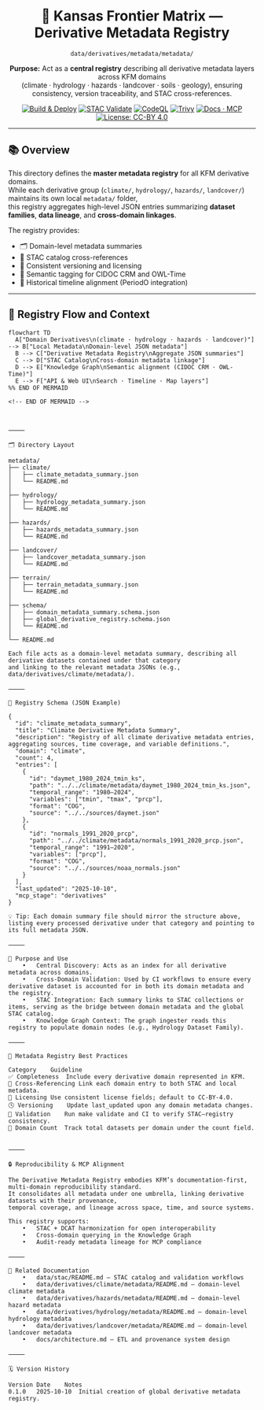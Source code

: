 <div align="center">

# 🧭 Kansas Frontier Matrix — Derivative Metadata Registry  
`data/derivatives/metadata/metadata/`

**Purpose:** Act as a **central registry** describing all derivative metadata layers across KFM domains  
(climate · hydrology · hazards · landcover · soils · geology), ensuring consistency, version traceability, and STAC cross-references.

[![Build & Deploy](https://img.shields.io/github/actions/workflow/status/bartytime4life/Kansas-Frontier-Matrix/site.yml?label=Build%20%26%20Deploy)](../../../../.github/workflows/site.yml)
[![STAC Validate](https://img.shields.io/badge/STAC-validate-blue)](../../../../.github/workflows/stac-validate.yml)
[![CodeQL](https://img.shields.io/github/actions/workflow/status/bartytime4life/Kansas-Frontier-Matrix/codeql.yml?label=CodeQL)](../../../../.github/workflows/codeql.yml)
[![Trivy](https://img.shields.io/badge/Container-Scan-informational)](../../../../.github/workflows/trivy.yml)
[![Docs · MCP](https://img.shields.io/badge/Docs-MCP-green)](../../../../docs/)
[![License: CC-BY 4.0](https://img.shields.io/badge/License-CC-BY%204.0-lightgrey)](../../../../LICENSE)

</div>

---

## 📚 Overview

This directory defines the **master metadata registry** for all KFM derivative domains.  
While each derivative group (`climate/`, `hydrology/`, `hazards/`, `landcover/`) maintains its own local `metadata/` folder,  
this registry aggregates high-level JSON entries summarizing **dataset families**, **data lineage**, and **cross-domain linkages**.

The registry provides:
- 🗂 Domain-level metadata summaries  
- 🔗 STAC catalog cross-references  
- 🧾 Consistent versioning and licensing  
- 🧠 Semantic tagging for CIDOC CRM and OWL-Time  
- 📅 Historical timeline alignment (PeriodO integration)

---

## 🧩 Registry Flow and Context

```mermaid
flowchart TD
  A["Domain Derivatives\n(climate · hydrology · hazards · landcover)"] --> B["Local Metadata\nDomain-level JSON metadata"]
  B --> C["Derivative Metadata Registry\nAggregate JSON summaries"]
  C --> D["STAC Catalog\nCross-domain metadata linkage"]
  D --> E["Knowledge Graph\nSemantic alignment (CIDOC CRM · OWL-Time)"]
  E --> F["API & Web UI\nSearch · Timeline · Map layers"]
%% END OF MERMAID

<!-- END OF MERMAID -->



⸻

🗂️ Directory Layout

metadata/
├── climate/
│   ├── climate_metadata_summary.json
│   └── README.md
│
├── hydrology/
│   ├── hydrology_metadata_summary.json
│   └── README.md
│
├── hazards/
│   ├── hazards_metadata_summary.json
│   └── README.md
│
├── landcover/
│   ├── landcover_metadata_summary.json
│   └── README.md
│
├── terrain/
│   ├── terrain_metadata_summary.json
│   └── README.md
│
├── schema/
│   ├── domain_metadata_summary.schema.json
│   ├── global_derivative_registry.schema.json
│   └── README.md
│
└── README.md

Each file acts as a domain-level metadata summary, describing all derivative datasets contained under that category
and linking to the relevant metadata JSONs (e.g., data/derivatives/climate/metadata/).

⸻

🧾 Registry Schema (JSON Example)

{
  "id": "climate_metadata_summary",
  "title": "Climate Derivative Metadata Summary",
  "description": "Registry of all climate derivative metadata entries, aggregating sources, time coverage, and variable definitions.",
  "domain": "climate",
  "count": 4,
  "entries": [
    {
      "id": "daymet_1980_2024_tmin_ks",
      "path": "../../climate/metadata/daymet_1980_2024_tmin_ks.json",
      "temporal_range": "1980–2024",
      "variables": ["tmin", "tmax", "prcp"],
      "format": "COG",
      "source": "../../sources/daymet.json"
    },
    {
      "id": "normals_1991_2020_prcp",
      "path": "../../climate/metadata/normals_1991_2020_prcp.json",
      "temporal_range": "1991–2020",
      "variables": ["prcp"],
      "format": "COG",
      "source": "../../sources/noaa_normals.json"
    }
  ],
  "last_updated": "2025-10-10",
  "mcp_stage": "derivatives"
}

💡 Tip: Each domain summary file should mirror the structure above, listing every processed derivative under that category and pointing to its full metadata JSON.

⸻

🧮 Purpose and Use
	•	Central Discovery: Acts as an index for all derivative metadata across domains.
	•	Cross-Domain Validation: Used by CI workflows to ensure every derivative dataset is accounted for in both its domain metadata and the registry.
	•	STAC Integration: Each summary links to STAC collections or items, serving as the bridge between domain metadata and the global STAC catalog.
	•	Knowledge Graph Context: The graph ingester reads this registry to populate domain nodes (e.g., Hydrology Dataset Family).

⸻

🧱 Metadata Registry Best Practices

Category	Guideline
✅ Completeness	Include every derivative domain represented in KFM.
🔗 Cross-Referencing	Link each domain entry to both STAC and local metadata.
🧾 Licensing	Use consistent license fields; default to CC-BY-4.0.
🕓 Versioning	Update last_updated upon any domain metadata changes.
🧪 Validation	Run make validate and CI to verify STAC–registry consistency.
🧮 Domain Count	Track total datasets per domain under the count field.


⸻

🔒 Reproducibility & MCP Alignment

The Derivative Metadata Registry embodies KFM’s documentation-first, multi-domain reproducibility standard.
It consolidates all metadata under one umbrella, linking derivative datasets with their provenance,
temporal coverage, and lineage across space, time, and source systems.

This registry supports:
	•	STAC + DCAT harmonization for open interoperability
	•	Cross-domain querying in the Knowledge Graph
	•	Audit-ready metadata lineage for MCP compliance

⸻

🧱 Related Documentation
	•	data/stac/README.md — STAC catalog and validation workflows
	•	data/derivatives/climate/metadata/README.md — domain-level climate metadata
	•	data/derivatives/hazards/metadata/README.md — domain-level hazard metadata
	•	data/derivatives/hydrology/metadata/README.md — domain-level hydrology metadata
	•	data/derivatives/landcover/metadata/README.md — domain-level landcover metadata
	•	docs/architecture.md — ETL and provenance system design

⸻

🗓️ Version History

Version	Date	Notes
0.1.0	2025-10-10	Initial creation of global derivative metadata registry.